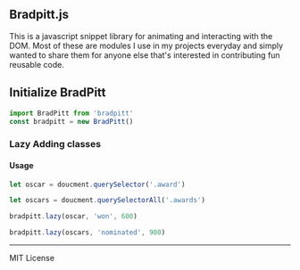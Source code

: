 ## Bradpitt.js

This is a javascript snippet library for animating and interacting with the DOM. Most of these are modules I use in my projects everyday and simply wanted to share them for anyone else that's interested in contributing fun reusable code.

## Initialize BradPitt

```javascript
import BradPitt from 'bradpitt'
const bradpitt = new BradPitt()
```

### Lazy Adding classes

#### Usage

```javascript
let oscar = doucment.querySelector('.award')

let oscars = doucment.querySelectorAll('.awards')

bradpitt.lazy(oscar, 'won', 600)

bradpitt.lazy(oscars, 'nominated', 900)
```

* * *
 MIT License
